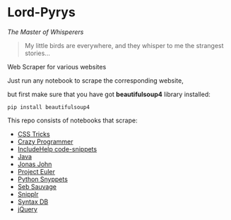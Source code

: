 # Lord-Pyrys

_The Master of Whisperers_

> My little birds are everywhere, and they whisper to me the strangest stories...

Web Scraper for various websites

Just run any notebook to scrape the corresponding website,

but first make sure that you have got **beautifulsoup4** library installed:

```
pip install beautifulsoup4
```
This repo consists of notebooks that scrape:
* [CSS Tricks](https://css-tricks.com/snippets/)
* [Crazy Programmer](https://www.thecrazyprogrammer.com)
* [IncludeHelp code-snippets](https://www.includehelp.com/code-snippets/)
* [Java](https://jaxenter.com/15-useful-code-snippets-java-developers-131796.html)
* [Jonas John](http://www.jonasjohn.de/snippets/all.htm)
* [Project Euler](https://projecteuler.net/archives)
* [Python Snyppets](https://snippets.readthedocs.io/en/latest/)
* [Seb Sauvage](https://sebsauvage.net/python/snyppets/)
* [Snipplr](https://snipplr.com/popular/language)
* [Syntax DB](https://syntaxdb.com/reference)
* [jQuery](https://www.thecrazyprogrammer.com/2015/01/useful-jquery-code-snippets.html)
